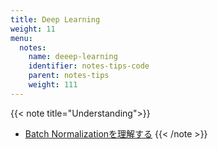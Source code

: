 ```yaml
---
title: Deep Learning
weight: 11
menu:
  notes:
    name: deeep-learning
    identifier: notes-tips-code
    parent: notes-tips
    weight: 111
---
```


{{< note title="Understanding">}}
- [Batch Normalizationを理解する](https://data-analytics.fun/2021/09/11/understanding-batch-normalization/)
{{< /note >}}


